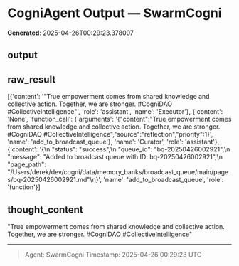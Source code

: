 # CogniAgent Output — SwarmCogni

**Generated**: 2025-04-26T00:29:23.378007

## output


## raw_result
[{'content': '"True empowerment comes from shared knowledge and collective action. Together, we are stronger. #CogniDAO #CollectiveIntelligence"', 'role': 'assistant', 'name': 'Executor'}, {'content': 'None', 'function_call': {'arguments': '{"content":"True empowerment comes from shared knowledge and collective action. Together, we are stronger. #CogniDAO #CollectiveIntelligence","source":"reflection","priority":1}', 'name': 'add_to_broadcast_queue'}, 'name': 'Curator', 'role': 'assistant'}, {'content': '{\n  "status": "success",\n  "queue_id": "bq-20250426002921",\n  "message": "Added to broadcast queue with ID: bq-20250426002921",\n  "page_path": "/Users/derek/dev/cogni/data/memory_banks/broadcast_queue/main/pages/bq-20250426002921.md"\n}', 'name': 'add_to_broadcast_queue', 'role': 'function'}]

## thought_content
"True empowerment comes from shared knowledge and collective action. Together, we are stronger. #CogniDAO #CollectiveIntelligence"

---
> Agent: SwarmCogni
> Timestamp: 2025-04-26 00:29:23 UTC